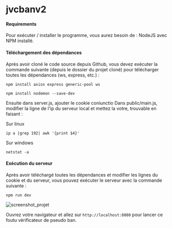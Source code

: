 # jvcbanv2

#### Requirements
Pour exécuter / installer le programme, vous aurez besoin de :
NodeJS avec NPM installé.

#### Téléchargement des dépendances
Après avoir cloné le code source depuis Github, vous devez exécuter la commande suivante (depuis le dossier du projet cloné) pour télécharger toutes les dépendances (ws, express, etc.) :
```
npm install axios express generic-pool ws
```
```
npm install nodemon --save-dev
```

Ensuite dans server.js, ajouter le cookie coniunctio
Dans public/main.js, modifier la ligne de l'ip du serveur local et mettez la votre, trouvable en faisant :

Sur linux
```
ip a |grep 192| awk '{print $4}'
```

Sur windows
```
netstat -a
```

#### Exécution du serveur
Après avoir téléchargé toutes les dépendances et modifier les lignes du cookie et du serveur, vous pouvez exécuter le serveur avec la commande suivante :
```
npm run dev
```
![screenshot_projet](https://image.noelshack.com/fichiers/2023/02/6/1673704923-ppppp.png)

Ouvrez votre navigateur et allez sur `http://localhost:8080` pour lancer ce foutu vérificateur de pseudo ban.

